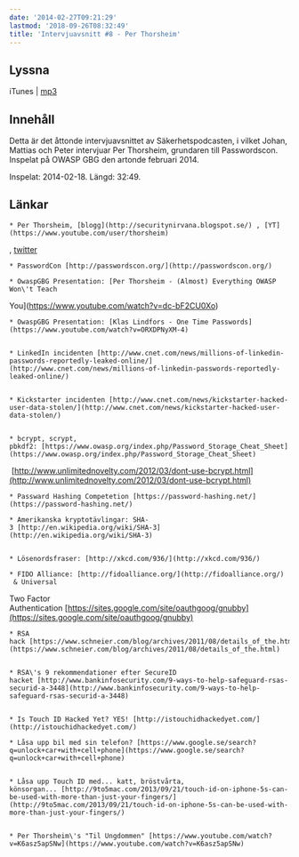 ```yaml
---
date: '2014-02-27T09:21:29'
lastmod: '2018-09-26T08:32:49'
title: 'Intervjuavsnitt #8 - Per Thorsheim'
---
```

## Lyssna

iTunes \| [mp3](http://traffic.libsyn.com/sakerhetspodcasten/sakpodcasten_owasp_lo_senord_18-02-14_mixdown.mp3)


## Innehåll

Detta är det åttonde intervjuavsnittet av Säkerhetspodcasten, i vilket Johan, Mattias
och Peter intervjuar Per Thorsheim, grundaren till Passwordscon. Inspelat på OWASP
GBG den artonde februari 2014.

Inspelat: 2014-02-18. Längd: 32:49.

## Länkar

	* Per Thorsheim, [blogg](http://securitynirvana.blogspot.se/) , [YT](https://www.youtube.com/user/thorsheim)
, [twitter](https://twitter.com/thorsheim) 

	* PasswordCon [http://passwordscon.org/](http://passwordscon.org/) 

	* OwaspGBG Presentation: [Per Thorsheim - (Almost) Everything OWASP Won\'t Teach
You](https://www.youtube.com/watch?v=dc-bF2CU0Xo) 

	* OwaspGBG Presentation: [Klas Lindfors - One Time Passwords](https://www.youtube.com/watch?v=ORXDPNyXM-4)


	* LinkedIn incidenten [http://www.cnet.com/news/millions-of-linkedin-passwords-reportedly-leaked-online/](http://www.cnet.com/news/millions-of-linkedin-passwords-reportedly-leaked-online/)


	* Kickstarter incidenten [http://www.cnet.com/news/kickstarter-hacked-user-data-stolen/](http://www.cnet.com/news/kickstarter-hacked-user-data-stolen/)


	* bcrypt, scrypt, pbkdf2: [https://www.owasp.org/index.php/Password_Storage_Cheat_Sheet](https://www.owasp.org/index.php/Password_Storage_Cheat_Sheet)
 [http://www.unlimitednovelty.com/2012/03/dont-use-bcrypt.html](http://www.unlimitednovelty.com/2012/03/dont-use-bcrypt.html)


	* Passward Hashing Competetion [https://password-hashing.net/](https://password-hashing.net/) 

	* Amerikanska kryptotävlingar: SHA-3 [http://en.wikipedia.org/wiki/SHA-3](http://en.wikipedia.org/wiki/SHA-3)


	* Lösenordsfraser: [http://xkcd.com/936/](http://xkcd.com/936/) 

	* FIDO Alliance: [http://fidoalliance.org/](http://fidoalliance.org/)  & Universal
Two Factor Authentication [https://sites.google.com/site/oauthgoog/gnubby](https://sites.google.com/site/oauthgoog/gnubby)


	* RSA hack [https://www.schneier.com/blog/archives/2011/08/details_of_the.html](https://www.schneier.com/blog/archives/2011/08/details_of_the.html)


	* RSA\'s 9 rekommendationer efter SecureID hacket [http://www.bankinfosecurity.com/9-ways-to-help-safeguard-rsas-securid-a-3448](http://www.bankinfosecurity.com/9-ways-to-help-safeguard-rsas-securid-a-3448)


	* Is Touch ID Hacked Yet? YES! [http://istouchidhackedyet.com/](http://istouchidhackedyet.com/) 

	* Låsa upp bil med sin telefon? [https://www.google.se/search?q=unlock+car+with+cell+phone](https://www.google.se/search?q=unlock+car+with+cell+phone)


	* Låsa upp Touch ID med... katt, bröstvårta, könsorgan... [http://9to5mac.com/2013/09/21/touch-id-on-iphone-5s-can-be-used-with-more-than-just-your-fingers/](http://9to5mac.com/2013/09/21/touch-id-on-iphone-5s-can-be-used-with-more-than-just-your-fingers/)


	* Per Thorsheim\'s "Til Ungdommen" [https://www.youtube.com/watch?v=K6asz5apSNw](https://www.youtube.com/watch?v=K6asz5apSNw)





